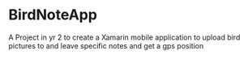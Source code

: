 # BirdNoteApp
 A Project in yr 2 to create a Xamarin mobile application to upload bird pictures to and leave specific notes and get a gps position
